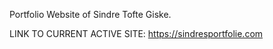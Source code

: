 Portfolio Website of Sindre Tofte Giske.

LINK TO CURRENT ACTIVE SITE: 
https://sindresportfolie.com
